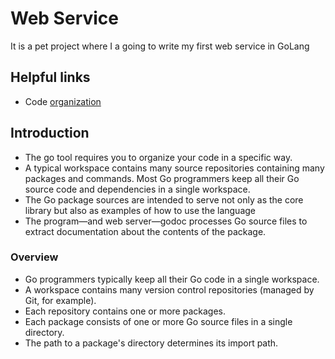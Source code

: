 # Web Service
It is a pet project where I a going to write my first web service in GoLang

## Helpful links

- Code [organization](https://golang.org/doc/gopath_code.html)

## Introduction

- The go tool requires you to organize your code in a specific way. 
- A typical workspace contains many source repositories containing many packages and commands. Most Go programmers keep all their Go source code and dependencies in a single workspace. 
- The Go package sources are intended to serve not only as the core library but also as examples of how to use the language
- The program—and web server—godoc processes Go source files to extract documentation about the contents of the package. 

### Overview

- Go programmers typically keep all their Go code in a single workspace.
- A workspace contains many version control repositories (managed by Git, for example).
- Each repository contains one or more packages.
- Each package consists of one or more Go source files in a single directory.
- The path to a package's directory determines its import path.